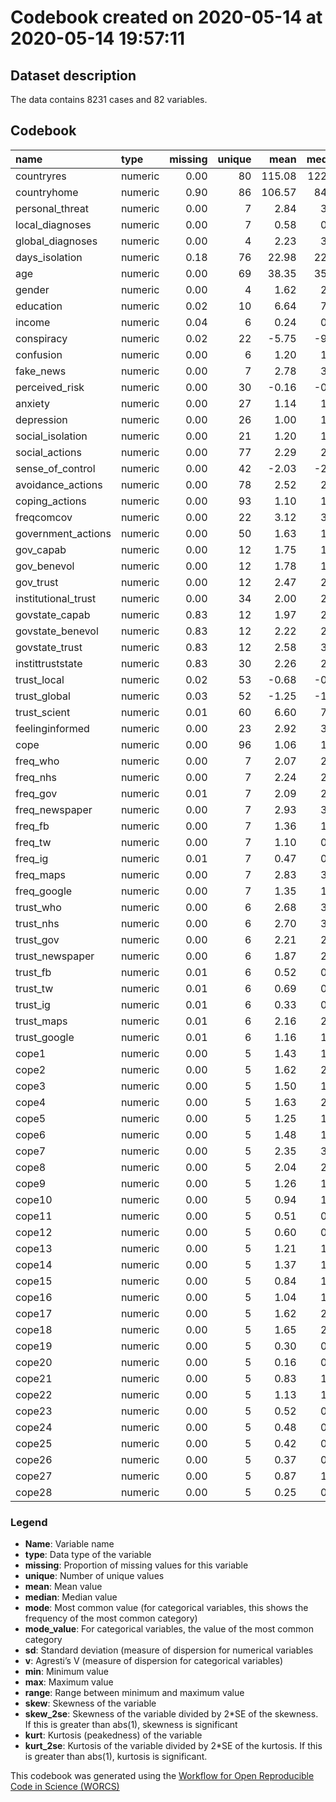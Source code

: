 Codebook created on 2020-05-14 at 2020-05-14 19:57:11
================

## Dataset description

The data contains 8231 cases and 82 variables.

## Codebook

| name                 | type    | missing | unique |   mean | median |   mode |     sd |  min |     max |   range |   skew | skew\_2se |   kurt | kurt\_2se |
| :------------------- | :------ | ------: | -----: | -----: | -----: | -----: | -----: | ---: | ------: | ------: | -----: | --------: | -----: | --------: |
| countryres           | numeric |    0.00 |     80 | 115.08 | 122.00 | 122.00 | 115.08 |    2 | 1357.00 | 1355.00 |   0.49 |      9.04 |  11.26 |    104.19 |
| countryhome          | numeric |    0.90 |     86 | 106.57 |  84.00 |  84.00 | 106.57 |    2 |  192.00 |  190.00 |   0.03 |      0.17 | \-1.32 |    \-3.88 |
| personal\_threat     | numeric |    0.00 |      7 |   2.84 |   3.00 |   3.00 |   2.84 |    0 |    5.00 |    5.00 | \-0.05 |    \-0.91 | \-0.51 |    \-4.68 |
| local\_diagnoses     | numeric |    0.00 |      7 |   0.58 |   0.00 |   0.00 |   0.58 |    0 |    6.00 |    6.00 |   1.64 |     30.40 |   3.23 |     29.93 |
| global\_diagnoses    | numeric |    0.00 |      4 |   2.23 |   3.00 |   3.00 |   2.23 |    0 |    3.00 |    3.00 | \-0.90 |   \-16.62 | \-0.67 |    \-6.17 |
| days\_isolation      | numeric |    0.18 |     76 |  22.98 |  22.00 |  22.00 |  22.98 |    0 |  120.00 |  120.00 |   1.53 |     25.66 |   8.72 |     72.99 |
| age                  | numeric |    0.00 |     69 |  38.35 |  35.00 |  35.00 |  38.35 |   18 |  150.00 |  132.00 |   0.76 |     14.05 |   0.24 |      2.24 |
| gender               | numeric |    0.00 |      4 |   1.62 |   2.00 |   2.00 |   1.62 |    1 |    3.00 |    2.00 | \-0.22 |    \-4.17 | \-1.35 |   \-12.49 |
| education            | numeric |    0.02 |     10 |   6.64 |   7.00 |   7.00 |   6.64 |    1 |    9.00 |    8.00 | \-0.59 |   \-10.89 | \-0.27 |    \-2.49 |
| income               | numeric |    0.04 |      6 |   0.24 |   0.00 |   0.00 |   0.24 |  \-2 |    2.00 |    4.00 | \-0.40 |    \-7.35 | \-0.58 |    \-5.27 |
| conspiracy           | numeric |    0.02 |     22 | \-5.75 | \-9.00 | \-9.00 | \-5.75 | \-10 |   10.00 |   20.00 |   1.39 |     25.56 |   0.71 |      6.50 |
| confusion            | numeric |    0.00 |      6 |   1.20 |   1.00 |   1.00 |   1.20 |    0 |    4.00 |    4.00 |   0.69 |     12.86 | \-0.43 |    \-3.94 |
| fake\_news           | numeric |    0.00 |      7 |   2.78 |   3.00 |   3.00 |   2.78 |    0 |    5.00 |    5.00 |   0.15 |      2.76 | \-0.76 |    \-6.99 |
| perceived\_risk      | numeric |    0.00 |     30 | \-0.16 | \-0.17 | \-0.17 | \-0.16 |  \-2 |    2.00 |    4.00 | \-0.08 |    \-1.49 | \-0.20 |    \-1.83 |
| anxiety              | numeric |    0.00 |     27 |   1.14 |   1.00 |   1.00 |   1.14 |    0 |    3.00 |    3.00 |   0.45 |      8.24 | \-0.35 |    \-3.24 |
| depression           | numeric |    0.00 |     26 |   1.00 |   1.00 |   1.00 |   1.00 |    0 |    3.00 |    3.00 |   0.49 |      9.06 | \-0.24 |    \-2.23 |
| social\_isolation    | numeric |    0.00 |     21 |   1.20 |   1.00 |   1.00 |   1.20 |    0 |    4.00 |    4.00 |   0.90 |     16.70 |   0.01 |      0.05 |
| social\_actions      | numeric |    0.00 |     77 |   2.29 |   2.22 |   2.22 |   2.29 |    0 |    5.00 |    5.00 |   0.15 |      2.75 | \-0.39 |    \-3.58 |
| sense\_of\_control   | numeric |    0.00 |     42 | \-2.03 | \-2.50 | \-2.50 | \-2.03 | \-10 |   10.00 |   20.00 |   0.21 |      3.83 | \-0.85 |    \-7.87 |
| avoidance\_actions   | numeric |    0.00 |     78 |   2.52 |   2.55 |   2.55 |   2.52 |    0 |    4.00 |    4.00 | \-0.23 |    \-4.32 |   0.33 |      3.07 |
| coping\_actions      | numeric |    0.00 |     93 |   1.10 |   1.07 |   1.07 |   1.10 |    0 |    2.54 |    2.54 |   0.13 |      2.46 |   0.24 |      2.25 |
| freqcomcov           | numeric |    0.00 |     22 |   3.12 |   3.00 |   3.00 |   3.12 |    0 |    5.00 |    5.00 | \-0.12 |    \-2.18 | \-0.46 |    \-4.28 |
| government\_actions  | numeric |    0.00 |     50 |   1.63 |   1.50 |   1.50 |   1.63 |    0 |    4.00 |    4.00 |   0.24 |      4.51 | \-0.98 |    \-9.05 |
| gov\_capab           | numeric |    0.00 |     12 |   1.75 |   1.50 |   1.50 |   1.75 |    0 |    5.00 |    5.00 |   0.24 |      4.45 | \-0.87 |    \-8.09 |
| gov\_benevol         | numeric |    0.00 |     12 |   1.78 |   1.50 |   1.50 |   1.78 |    0 |    5.00 |    5.00 |   0.19 |      3.50 | \-1.21 |   \-11.22 |
| gov\_trust           | numeric |    0.00 |     12 |   2.47 |   2.50 |   2.50 |   2.47 |    0 |    5.00 |    5.00 | \-0.36 |    \-6.74 | \-1.09 |   \-10.11 |
| institutional\_trust | numeric |    0.00 |     34 |   2.00 |   2.00 |   2.00 |   2.00 |    0 |    5.00 |    5.00 |   0.01 |      0.17 | \-1.05 |    \-9.73 |
| govstate\_capab      | numeric |    0.83 |     12 |   1.97 |   2.00 |   2.00 |   1.97 |    0 |    5.00 |    5.00 | \-0.02 |    \-0.15 | \-1.03 |    \-3.93 |
| govstate\_benevol    | numeric |    0.83 |     12 |   2.22 |   2.50 |   2.50 |   2.22 |    0 |    5.00 |    5.00 | \-0.16 |    \-1.24 | \-1.40 |    \-5.30 |
| govstate\_trust      | numeric |    0.83 |     12 |   2.58 |   3.00 |   3.00 |   2.58 |    0 |    5.00 |    5.00 | \-0.44 |    \-3.33 | \-1.15 |    \-4.36 |
| instittruststate     | numeric |    0.83 |     30 |   2.26 |   2.33 |   2.33 |   2.26 |    0 |    5.00 |    5.00 | \-0.24 |    \-1.83 | \-1.20 |    \-4.56 |
| trust\_local         | numeric |    0.02 |     53 | \-0.68 | \-0.50 | \-0.50 | \-0.68 | \-10 |   17.50 |   27.50 |   0.11 |      1.94 | \-0.76 |    \-6.95 |
| trust\_global        | numeric |    0.03 |     52 | \-1.25 | \-1.00 | \-1.00 | \-1.25 | \-10 |   16.00 |   26.00 |   0.12 |      2.11 |   0.36 |      3.32 |
| trust\_scient        | numeric |    0.01 |     60 |   6.60 |   7.00 |   7.00 |   6.60 | \-10 |   20.00 |   30.00 | \-1.10 |   \-20.15 |   2.23 |     20.49 |
| feelinginformed      | numeric |    0.00 |     23 |   2.92 |   3.00 |   3.00 |   2.92 |  \-2 |    4.00 |    6.00 | \-0.60 |   \-11.05 |   0.58 |      5.37 |
| cope                 | numeric |    0.00 |     96 |   1.06 |   1.04 |   1.04 |   1.06 |    0 |    2.37 |    2.37 |   0.16 |      2.90 |   0.20 |      1.87 |
| freq\_who            | numeric |    0.00 |      7 |   2.07 |   2.00 |   2.00 |   2.07 |    0 |    5.00 |    5.00 |   0.29 |      5.43 | \-1.13 |   \-10.44 |
| freq\_nhs            | numeric |    0.00 |      7 |   2.24 |   2.00 |   2.00 |   2.24 |    0 |    5.00 |    5.00 |   0.06 |      1.08 | \-1.06 |    \-9.83 |
| freq\_gov            | numeric |    0.01 |      7 |   2.09 |   2.00 |   2.00 |   2.09 |    0 |    5.00 |    5.00 |   0.22 |      4.06 | \-0.98 |    \-9.08 |
| freq\_newspaper      | numeric |    0.00 |      7 |   2.93 |   3.00 |   3.00 |   2.93 |    0 |    5.00 |    5.00 | \-0.41 |    \-7.61 | \-0.89 |    \-8.19 |
| freq\_fb             | numeric |    0.00 |      7 |   1.36 |   1.00 |   1.00 |   1.36 |    0 |    5.00 |    5.00 |   0.88 |     16.29 | \-0.56 |    \-5.18 |
| freq\_tw             | numeric |    0.00 |      7 |   1.10 |   0.00 |   0.00 |   1.10 |    0 |    5.00 |    5.00 |   1.25 |     23.03 |   0.12 |      1.15 |
| freq\_ig             | numeric |    0.01 |      7 |   0.47 |   0.00 |   0.00 |   0.47 |    0 |    5.00 |    5.00 |   2.51 |     46.45 |   6.01 |     55.53 |
| freq\_maps           | numeric |    0.00 |      7 |   2.83 |   3.00 |   3.00 |   2.83 |    0 |    5.00 |    5.00 | \-0.32 |    \-5.99 | \-0.95 |    \-8.78 |
| freq\_google         | numeric |    0.00 |      7 |   1.35 |   1.00 |   1.00 |   1.35 |    0 |    5.00 |    5.00 |   0.88 |     16.32 | \-0.29 |    \-2.67 |
| trust\_who           | numeric |    0.00 |      6 |   2.68 |   3.00 |   3.00 |   2.68 |    0 |    4.00 |    4.00 | \-0.65 |   \-12.09 | \-0.35 |    \-3.22 |
| trust\_nhs           | numeric |    0.00 |      6 |   2.70 |   3.00 |   3.00 |   2.70 |    0 |    4.00 |    4.00 | \-0.61 |   \-11.36 | \-0.19 |    \-1.78 |
| trust\_gov           | numeric |    0.00 |      6 |   2.21 |   2.00 |   2.00 |   2.21 |    0 |    4.00 |    4.00 | \-0.27 |    \-4.96 | \-0.68 |    \-6.33 |
| trust\_newspaper     | numeric |    0.00 |      6 |   1.87 |   2.00 |   2.00 |   1.87 |    0 |    4.00 |    4.00 | \-0.03 |    \-0.58 | \-0.35 |    \-3.24 |
| trust\_fb            | numeric |    0.01 |      6 |   0.52 |   0.00 |   0.00 |   0.52 |    0 |    4.00 |    4.00 |   1.31 |     24.23 |   1.27 |     11.70 |
| trust\_tw            | numeric |    0.01 |      6 |   0.69 |   0.00 |   0.00 |   0.69 |    0 |    4.00 |    4.00 |   1.26 |     23.14 |   0.88 |      8.12 |
| trust\_ig            | numeric |    0.01 |      6 |   0.33 |   0.00 |   0.00 |   0.33 |    0 |    4.00 |    4.00 |   2.03 |     37.32 |   4.04 |     37.14 |
| trust\_maps          | numeric |    0.01 |      6 |   2.16 |   2.00 |   2.00 |   2.16 |    0 |    4.00 |    4.00 | \-0.19 |    \-3.45 | \-0.42 |    \-3.89 |
| trust\_google        | numeric |    0.01 |      6 |   1.16 |   1.00 |   1.00 |   1.16 |    0 |    4.00 |    4.00 |   0.39 |      7.12 | \-0.45 |    \-4.16 |
| cope1                | numeric |    0.00 |      5 |   1.43 |   1.00 |   1.00 |   1.43 |    0 |    3.00 |    3.00 |   0.14 |      2.54 | \-0.79 |    \-7.28 |
| cope2                | numeric |    0.00 |      5 |   1.62 |   2.00 |   2.00 |   1.62 |    0 |    3.00 |    3.00 | \-0.04 |    \-0.73 | \-0.79 |    \-7.28 |
| cope3                | numeric |    0.00 |      5 |   1.50 |   1.00 |   1.00 |   1.50 |    0 |    3.00 |    3.00 |   0.04 |      0.73 | \-0.88 |    \-8.16 |
| cope4                | numeric |    0.00 |      5 |   1.63 |   2.00 |   2.00 |   1.63 |    0 |    3.00 |    3.00 | \-0.06 |    \-1.19 | \-0.82 |    \-7.61 |
| cope5                | numeric |    0.00 |      5 |   1.25 |   1.00 |   1.00 |   1.25 |    0 |    3.00 |    3.00 |   0.31 |      5.78 | \-0.75 |    \-6.92 |
| cope6                | numeric |    0.00 |      5 |   1.48 |   1.00 |   1.00 |   1.48 |    0 |    3.00 |    3.00 |   0.11 |      1.99 | \-0.83 |    \-7.67 |
| cope7                | numeric |    0.00 |      5 |   2.35 |   3.00 |   3.00 |   2.35 |    0 |    3.00 |    3.00 | \-0.98 |   \-18.17 |   0.37 |      3.42 |
| cope8                | numeric |    0.00 |      5 |   2.04 |   2.00 |   2.00 |   2.04 |    0 |    3.00 |    3.00 | \-0.49 |    \-9.10 | \-0.39 |    \-3.64 |
| cope9                | numeric |    0.00 |      5 |   1.26 |   1.00 |   1.00 |   1.26 |    0 |    3.00 |    3.00 |   0.38 |      7.01 | \-0.79 |    \-7.34 |
| cope10               | numeric |    0.00 |      5 |   0.94 |   1.00 |   1.00 |   0.94 |    0 |    3.00 |    3.00 |   0.76 |     14.07 | \-0.32 |    \-2.94 |
| cope11               | numeric |    0.00 |      5 |   0.51 |   0.00 |   0.00 |   0.51 |    0 |    3.00 |    3.00 |   1.66 |     30.80 |   1.64 |     15.14 |
| cope12               | numeric |    0.00 |      5 |   0.60 |   0.00 |   0.00 |   0.60 |    0 |    3.00 |    3.00 |   1.38 |     25.51 |   0.86 |      7.99 |
| cope13               | numeric |    0.00 |      5 |   1.21 |   1.00 |   1.00 |   1.21 |    0 |    3.00 |    3.00 |   0.33 |      6.10 | \-0.88 |    \-8.12 |
| cope14               | numeric |    0.00 |      5 |   1.37 |   1.00 |   1.00 |   1.37 |    0 |    3.00 |    3.00 |   0.16 |      2.99 | \-0.97 |    \-8.96 |
| cope15               | numeric |    0.00 |      5 |   0.84 |   1.00 |   1.00 |   0.84 |    0 |    3.00 |    3.00 |   0.78 |     14.36 | \-0.01 |    \-0.13 |
| cope16               | numeric |    0.00 |      5 |   1.04 |   1.00 |   1.00 |   1.04 |    0 |    3.00 |    3.00 |   0.53 |      9.81 | \-0.37 |    \-3.42 |
| cope17               | numeric |    0.00 |      5 |   1.62 |   2.00 |   2.00 |   1.62 |    0 |    3.00 |    3.00 | \-0.13 |    \-2.42 | \-1.02 |    \-9.42 |
| cope18               | numeric |    0.00 |      5 |   1.65 |   2.00 |   2.00 |   1.65 |    0 |    3.00 |    3.00 | \-0.13 |    \-2.46 | \-1.02 |    \-9.43 |
| cope19               | numeric |    0.00 |      5 |   0.30 |   0.00 |   0.00 |   0.30 |    0 |    3.00 |    3.00 |   2.39 |     44.28 |   5.68 |     52.59 |
| cope20               | numeric |    0.00 |      5 |   0.16 |   0.00 |   0.00 |   0.16 |    0 |    3.00 |    3.00 |   3.34 |     61.84 |  12.72 |    117.69 |
| cope21               | numeric |    0.00 |      5 |   0.83 |   1.00 |   1.00 |   0.83 |    0 |    3.00 |    3.00 |   0.80 |     14.89 | \-0.07 |    \-0.68 |
| cope22               | numeric |    0.00 |      5 |   1.13 |   1.00 |   1.00 |   1.13 |    0 |    3.00 |    3.00 |   0.47 |      8.68 | \-0.30 |    \-2.76 |
| cope23               | numeric |    0.00 |      5 |   0.52 |   0.00 |   0.00 |   0.52 |    0 |    3.00 |    3.00 |   1.56 |     28.92 |   1.54 |     14.30 |
| cope24               | numeric |    0.00 |      5 |   0.48 |   0.00 |   0.00 |   0.48 |    0 |    3.00 |    3.00 |   1.71 |     31.62 |   2.07 |     19.13 |
| cope25               | numeric |    0.00 |      5 |   0.42 |   0.00 |   0.00 |   0.42 |    0 |    3.00 |    3.00 |   1.79 |     33.12 |   2.74 |     25.36 |
| cope26               | numeric |    0.00 |      5 |   0.37 |   0.00 |   0.00 |   0.37 |    0 |    3.00 |    3.00 |   2.03 |     37.61 |   3.83 |     35.42 |
| cope27               | numeric |    0.00 |      5 |   0.87 |   1.00 |   1.00 |   0.87 |    0 |    3.00 |    3.00 |   0.85 |     15.66 | \-0.26 |    \-2.44 |
| cope28               | numeric |    0.00 |      5 |   0.25 |   0.00 |   0.00 |   0.25 |    0 |    3.00 |    3.00 |   2.66 |     49.21 |   7.29 |     67.44 |

### Legend

  - **Name**: Variable name
  - **type**: Data type of the variable
  - **missing**: Proportion of missing values for this variable
  - **unique**: Number of unique values
  - **mean**: Mean value
  - **median**: Median value
  - **mode**: Most common value (for categorical variables, this shows
    the frequency of the most common category)
  - **mode\_value**: For categorical variables, the value of the most
    common category
  - **sd**: Standard deviation (measure of dispersion for numerical
    variables
  - **v**: Agresti’s V (measure of dispersion for categorical variables)
  - **min**: Minimum value
  - **max**: Maximum value
  - **range**: Range between minimum and maximum value
  - **skew**: Skewness of the variable
  - **skew\_2se**: Skewness of the variable divided by 2\*SE of the
    skewness. If this is greater than abs(1), skewness is significant
  - **kurt**: Kurtosis (peakedness) of the variable
  - **kurt\_2se**: Kurtosis of the variable divided by 2\*SE of the
    kurtosis. If this is greater than abs(1), kurtosis is significant.

This codebook was generated using the [Workflow for Open Reproducible
Code in Science (WORCS)](https://osf.io/zcvbs/)
